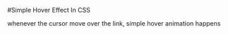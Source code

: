 #Simple Hover Effect In CSS

whenever the cursor move over the link, simple hover animation happens
